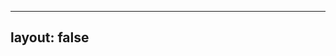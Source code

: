 
---
layout: false
---
<script setup>
import { ref, onMounted } from 'vue'
import { createApp } from 'whyframe:app'
import { TOKENS as APP, services as application } from '@/app/application'
import { services as applicationDebug } from '@/app/application/debug'
import { TOKENS as VUE, services as vue } from '@/app/vue'
import X from '@/app/x'
import { TOKENS } from '@/app/kuma'
import { build, token } from '@/services/utils'
import '../../src/assets/styles/main.scss'
const el = ref()
const $ = {
  ...VUE,
  ...APP,
  ...TOKENS,
}

onMounted(async () => {
  createApp(el.value, {
    enhanceApp: (app) => {
      const get = build(
        vue($),
        application($),
        applicationDebug($),
        [
          [token('docs.globals'), {
            service: (i18n) => {
              return [
                ['t', i18n.t],
              ]
            },
            arguments: [
              $.i18n
            ],
            labels: [
              $.globals,
            ],
          }],
          [token('x'), {
            service: (i18n) => {
              return [
                [X, { i18n }],
              ]
            },
            arguments:[
              $.i18n,
            ],
            labels: [
              $.plugins,
            ],
          }],
        ],
      )
      get($.app)(app)
    }
  })
})
</script>

<div id="sandboxed-component" ref="el"></div>

<style scoped>
#sandboxed-component {
  width: 100%;
  height: 100vh;
  padding: 0.5rem;
}
</style>

